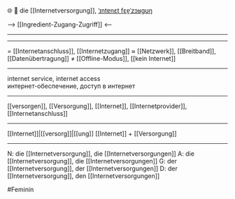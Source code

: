 🌐 🔴 die [[Internetversorgung]], [ˈɪntɐnɛt fɛɐ̯ˈzɔʁɡʊŋ](https://youglish.com/pronounce/Internetversorgung/german)

--> [[Ingredient-Zugang-Zugriff]] <--


---

---
= [[Internetanschluss]], [[Internetzugang]]
≈ [[Netzwerk]], [[Breitband]], [[Datenübertragung]]
≠ [[Offline-Modus]], [[kein Internet]]

---
internet service, internet access  
интернет-обеспечение, доступ в интернет

---
[[versorgen]], [[Versorgung]], [[Internet]], [[Internetprovider]], [[Internetanschluss]]

---
[[Internet]]|[[versorg]]|[[ung]]
[[Internet]] + [[Versorgung]]


---
N: die [[Internetversorgung]], die [[Internetversorgungen]]
A: die [[Internetversorgung]], die [[Internetversorgungen]]
G: der [[Internetversorgung]], der [[Internetversorgungen]]
D: der [[Internetversorgung]], den [[Internetversorgungen]]


#Feminin 